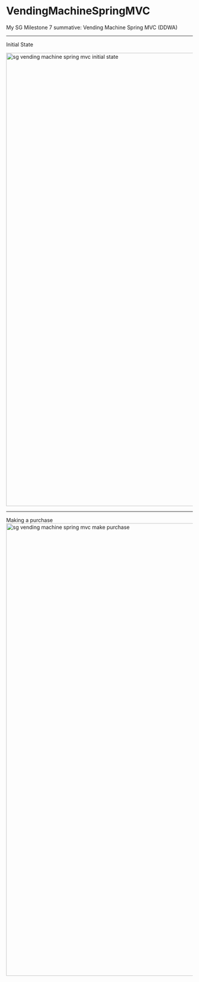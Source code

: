 # VendingMachineSpringMVC
My SG Milestone 7 summative:  Vending Machine Spring MVC (DDWA)

________________________________________________________________________________________

Initial State

<img width="1221" alt="sg vending machine spring mvc initial state" src="https://user-images.githubusercontent.com/30512121/44376722-bfe98700-a4c7-11e8-91e2-5a45072de07c.png">

________________________________________________________________________________________

Making a purchase
<img width="1219" alt="sg vending machine spring mvc make purchase" src="https://user-images.githubusercontent.com/30512121/44376851-4a31eb00-a4c8-11e8-8640-4bcd91401dc7.png">
